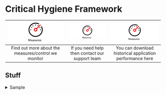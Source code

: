 # Critical Hygiene Framework

|<a href="assist/"><img src="Guage.svg" alt="drawing"></a>| <a href="other/"><img src="Guage.svg" alt="drawing"></a> | <img src="Guage.svg" alt="drawing"> | 
| :---:  | :---: | :---: |
|Find out more about the measures/control we monitor|If you need help then contact our support team|You can download historical application performance here|

## Stuff

<details closed><summary>Sample</summary>
  
  ### Heading
  The dashboard can be accessed via
  <br>
  [Some Link](https://google.com)
  <br>
  More text **important**
  ### ANother heading
</details>
